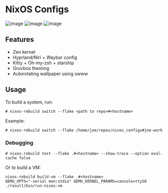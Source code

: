 # NixOS Configs

![image](https://github.com/V3ntus/nixos/assets/29584664/73c56423-7a90-4565-bd47-219a4a7982ed)
![image](https://github.com/V3ntus/nixos/assets/29584664/e2580fc9-7c6b-483e-bd1d-e8c8dc65e887)
![image](https://github.com/V3ntus/nixos/assets/29584664/78f03d92-5ecb-4d3d-b75d-e440c4accfd1)


## Features

- Zen kernel
- Hyprland/Niri + Waybar config
- Kitty + Oh-my-zsh + starship
- Gruvbox theming
- Autorotating wallpaper using swww

## Usage

To build a system, run:

```
# nixos-rebuild switch --flake <path to repo>#<hostname>
```

Example:

```
# nixos-rebuild switch --flake /home/joe/repos/nixos_configs#joe-work
```

### Debugging

```
# nixos-rebuild test --flake .#<hostname> --show-trace --option eval-cache false
```

Or to build a VM:

```
nixos-rebuild build-vm --flake .#<hostname>
QEMU_OPTS="-serial mon:stdio" QEMU_KERNEL_PARAMS=console=ttyS0 ./result/bin/run-nixos-vm
```
